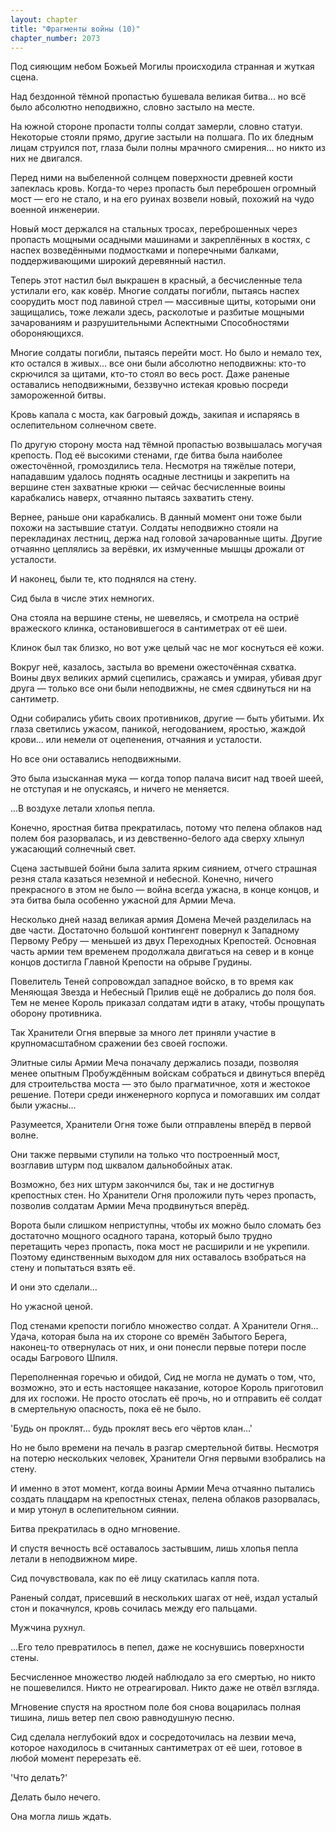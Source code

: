 ```yaml
---
layout: chapter
title: "Фрагменты войны (10)"
chapter_number: 2073
---
```




Под сияющим небом Божьей Могилы происходила странная и жуткая сцена.

Над бездонной тёмной пропастью бушевала великая битва... но всё было абсолютно неподвижно, словно застыло на месте.

На южной стороне пропасти толпы солдат замерли, словно статуи. Некоторые стояли прямо, другие застыли на полшага. По их бледным лицам струился пот, глаза были полны мрачного смирения... но никто из них не двигался.

Перед ними на выбеленной солнцем поверхности древней кости запеклась кровь. Когда-то через пропасть был переброшен огромный мост — его не стало, и на его руинах возвели новый, похожий на чудо военной инженерии.

Новый мост держался на стальных тросах, переброшенных через пропасть мощными осадными машинами и закреплённых в костях, с наспех возведёнными подмостками и поперечными балками, поддерживающими широкий деревянный настил.

Теперь этот настил был выкрашен в красный, а бесчисленные тела устилали его, как ковёр. Многие солдаты погибли, пытаясь наспех соорудить мост под лавиной стрел — массивные щиты, которыми они защищались, тоже лежали здесь, расколотые и разбитые мощными зачарованиям и разрушительными Аспектными Способностями обороняющихся.

Многие солдаты погибли, пытаясь перейти мост. Но было и немало тех, кто остался в живых... все они были абсолютно неподвижны: кто-то скрючился за щитами, кто-то стоял во весь рост. Даже раненые оставались неподвижными, беззвучно истекая кровью посреди замороженной битвы.

Кровь капала с моста, как багровый дождь, закипая и испаряясь в ослепительном солнечном свете.

По другую сторону моста над тёмной пропастью возвышалась могучая крепость. Под её высокими стенами, где битва была наиболее ожесточённой, громоздились тела. Несмотря на тяжёлые потери, нападавшим удалось поднять осадные лестницы и закрепить на вершине стен захватные крюки — сейчас бесчисленные воины карабкались наверх, отчаянно пытаясь захватить стену.

Вернее, раньше они карабкались. В данный момент они тоже были похожи на застывшие статуи. Солдаты неподвижно стояли на перекладинах лестниц, держа над головой зачарованные щиты. Другие отчаянно цеплялись за верёвки, их измученные мышцы дрожали от усталости.

И наконец, были те, кто поднялся на стену.

Сид была в числе этих немногих.

Она стояла на вершине стены, не шевелясь, и смотрела на остриё вражеского клинка, остановившегося в сантиметрах от её шеи.

Клинок был так близко, но вот уже целый час не мог коснуться её кожи.

Вокруг неё, казалось, застыла во времени ожесточённая схватка. Воины двух великих армий сцепились, сражаясь и умирая, убивая друг друга — только все они были неподвижны, не смея сдвинуться ни на сантиметр.

Одни собирались убить своих противников, другие — быть убитыми. Их глаза светились ужасом, паникой, негодованием, яростью, жаждой крови... или немели от оцепенения, отчаяния и усталости.

Но все они оставались неподвижными.

Это была изысканная мука — когда топор палача висит над твоей шеей, не отступая и не опускаясь, и ничего не меняется.

...В воздухе летали хлопья пепла.

Конечно, яростная битва прекратилась, потому что пелена облаков над полем боя разорвалась, и из девственно-белого ада сверху хлынул ужасающий солнечный свет.

Сцена застывшей бойни была залита ярким сиянием, отчего страшная резня стала казаться неземной и небесной. Конечно, ничего прекрасного в этом не было — война всегда ужасна, в конце концов, и эта битва была особенно ужасной для Армии Меча.

Несколько дней назад великая армия Домена Мечей разделилась на две части. Достаточно большой контингент повернул к Западному Первому Ребру — меньшей из двух Переходных Крепостей. Основная часть армии тем временем продолжала двигаться на север и в конце концов достигла Главной Крепости на обрыве Грудины.

Повелитель Теней сопровождал западное войско, в то время как Меняющая Звезда и Небесный Прилив ещё не добрались до поля боя. Тем не менее Король приказал солдатам идти в атаку, чтобы прощупать оборону противника.

Так Хранители Огня впервые за много лет приняли участие в крупномасштабном сражении без своей госпожи.

Элитные силы Армии Меча поначалу держались позади, позволяя менее опытным Пробуждённым войскам собраться и двинуться вперёд для строительства моста — это было прагматичное, хотя и жестокое решение. Потери среди инженерного корпуса и помогавших им солдат были ужасны...

Разумеется, Хранители Огня тоже были отправлены вперёд в первой волне.

Они также первыми ступили на только что построенный мост, возглавив штурм под шквалом дальнобойных атак.

Возможно, без них штурм закончился бы, так и не достигнув крепостных стен. Но Хранители Огня проложили путь через пропасть, позволив солдатам Армии Меча продвинуться вперёд.

Ворота были слишком неприступны, чтобы их можно было сломать без достаточно мощного осадного тарана, который было трудно перетащить через пропасть, пока мост не расширили и не укрепили. Поэтому единственным выходом для них оставалось взобраться на стену и попытаться взять её.

И они это сделали...

Но ужасной ценой.

Под стенами крепости погибло множество солдат. А Хранители Огня... Удача, которая была на их стороне со времён Забытого Берега, наконец-то отвернулась от них, и они понесли первые потери после осады Багрового Шпиля.

Переполненная горечью и обидой, Сид не могла не думать о том, что, возможно, это и есть настоящее наказание, которое Король приготовил для их госпожи. Не просто отослать её прочь, но и отправить её солдат в смертельную опасность, пока её не было.

'Будь он проклят... будь проклят весь его чёртов клан...'

Но не было времени на печаль в разгар смертельной битвы. Несмотря на потерю нескольких человек, Хранители Огня первыми взобрались на стену.

И именно в этот момент, когда воины Армии Меча отчаянно пытались создать плацдарм на крепостных стенах, пелена облаков разорвалась, и мир утонул в ослепительном сиянии.

Битва прекратилась в одно мгновение.

И спустя вечность всё оставалось застывшим, лишь хлопья пепла летали в неподвижном мире.

Сид почувствовала, как по её лицу скатилась капля пота.

Раненый солдат, присевший в нескольких шагах от неё, издал усталый стон и покачнулся, кровь сочилась между его пальцами.

Мужчина рухнул.

...Его тело превратилось в пепел, даже не коснувшись поверхности стены.

Бесчисленное множество людей наблюдало за его смертью, но никто не пошевелился. Никто не отреагировал. Никто даже не отвёл взгляда.

Мгновение спустя на яростном поле боя снова воцарилась полная тишина, лишь ветер пел свою равнодушную песню.

Сид сделала неглубокий вдох и сосредоточилась на лезвии меча, которое находилось в считанных сантиметрах от её шеи, готовое в любой момент перерезать её.

'Что делать?'

Делать было нечего.

Она могла лишь ждать.

